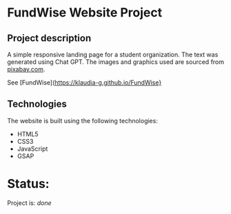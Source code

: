 # FundWise Website Project
## Project description
A simple responsive landing page for a student organization. The text was generated using Chat GPT. The images and graphics used are sourced from [pixabay.com](https://pixabay.com/).

See [FundWise](https://klaudia-g.github.io/FundWise}

## Technologies 
The website is built using the following technologies:

- HTML5
- CSS3
- JavaScript
- GSAP 

# Status:
Project is: *done*
